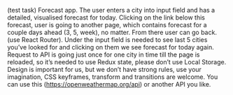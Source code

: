 (test task)
Forecast app.
The user enters a city into input field and has a detailed, visualised forecast for today.
Clicking on the link below this forecast, user is going to another page, which contains forecast for a couple days ahead (3, 5, week), no matter. From there user can go back. (use React Router).
Under the input field is needed to see last 5 cities you’ve looked for and clicking on them we see forecast for today again.
Request to API is going just once for one city in time till the page is reloaded, so it’s needed to use Redux state, please don’t use Local Storage.
Design is important for us, but we don’t have strong rules, use your imagination, CSS keyframes, transform and transitions are welcome.
You can use this (https://openweathermap.org/api) or another API you like.
